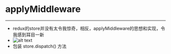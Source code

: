 # applyMiddleware
---
- redux的store并没有太令我惊奇，相反，applyMiddleware的思想和实现，令我感到耳目一新
- ![alt text](/applyMiddleware.png "Title")
- 包装 store.dispatch() 方法